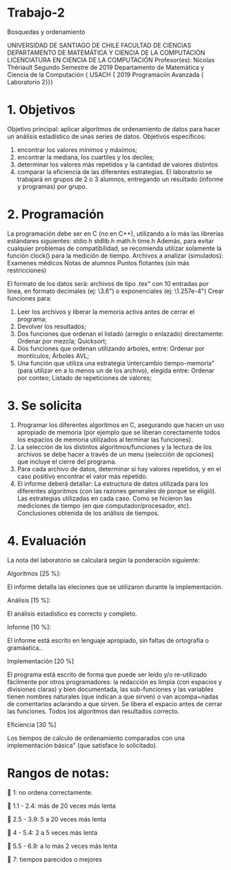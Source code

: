 # Trabajo-2
Bosquedas y ordenamiento

UNIVERSIDAD DE SANTIAGO DE CHILE
FACULTAD DE CIENCIAS
DEPARTAMENTO DE MATEMÁTICA Y CIENCIA DE LA COMPUTACIÓN
LICENCIATURA EN CIENCIA DE LA COMPUTACIÓN
Profesor(es): Nicolas Thériault
Segundo Semestre de 2019
Departamento de Matemática y Ciencia de la Computación { USACH { 2019
Programaciín Avanzada { Laboratorio 2}}}

# 1. Objetivos

Objetivo principal: aplicar algoritmos de ordenamiento de datos para hacer un análisis estadístico de unas series de datos.
Objetivos específicos:
1. encontrar los valores mínimos y máximos;
2. encontrar la mediana, los cuartiles y los deciles;
3. determinar los valores más repetidos y la cantidad de valores distintos
4. comparar la eficiencia de las diferentes estrategias.
El laboratorio se trabajará en grupos de 2 o 3 alumnos, entregando un resultado (informe y
programas) por grupo.

# 2. Programación

La programación debe ser en C (no en C++), utilizando a lo más las librerías estándares
siguientes:
stdio.h
stdlib.h
math.h
time.h
Además, para evitar cualquier problemas de compatibilidad, se recomienda utilizar solamente la
función clock() para la medición de tiempo.
Archivos a analizar (simulados):
Examenes médicos
Notas de alumnos
Puntos flotantes (sin más restricciones)

El formato de los datos será: archivos de tipo \.tex" con 10 entradas por linea, en formato
decimales (ej: \3.6") o exponenciales (ej: \1.257e-4")
Crear funciones para:
1. Leer los archivos y liberar la memoria activa antes de cerrar el programa;
2. Devolver los resultados;
3. Dos funciones que ordenan el listado (arreglo o enlazado) directamente:
Ordenar por mezcla;
Quicksort;
4. Dos funciones que ordenan utilizando árboles, entre:
Ordenar por montículos;
Árboles AVL;
5. Una función que utiliza una estrategia \intercambio tiempo-memoria" (para utilizar en a
lo menos un de los archivo), elegida entre:
Ordenar por conteo;
Listado de repeticiones de valores;

# 3. Se solicita

1. Programar los diferentes algoritmos en C, asegurando que hacen un uso apropiado de
memoria (por ejemplo que se liberan corectamente todos los espacios de memoria utilizados
al terminar las funciones).
2. La selección de los distintos algoritmos/funciones y la lectura de los archivos se debe hacer
a través de un menu (selección de opciones) que incluye el cierre del programa.
3. Para cada archivo de datos, determinar si hay valores repetidos, y en el caso positivo
encontrar el valor más repetido.
4. El informe deberá detallar:
La estructura de datos utilizada para los diferentes algoritmos (con las razones generales
de porque se eligió).
Las estrategias utilizadas en cada caso.
Como se hicieron las mediciones de tiempo (en que computador/procesador, etc).
Conclusiones obtenida de los análisis de tiempos.

# 4. Evaluación
La nota del laboratorio se calculará según la ponderación siguiente:

Algoritmos [25 %]:

El informe detalla las eleciones que se utilizaron durante la implementación.

Análisis [15 %]:

El análisis estadístico es correcto y completo.

Informe [10 %]:

El informe está escrito en lenguaje apropiado, sin faltas de ortografía o gramáatica..

Implementación [20 %]

El programa está escrito de forma que puede ser leído y/o re-utilizado fácilmente por otros
programadores: la redacción es limpia (con espacios y divisiones claras) y bien documentada,
las sub-funciones y las variables tienen nombres naturales (que indican a que sirven) o
van acompa~nadas de comentarios aclarando a que sirven.
Se libera el espacio antes de cerrar las funciones.
Todos los algoritmos dan resultados correcto.

Eficiencia [30 %]

Los tiempos de calculo de ordenamiento comparados con una implementación básica" (que
satisface lo solicitado).

# Rangos de notas:

 1: no ordena correctamente.

 1.1 - 2.4: más de 20 veces más lenta

 2.5 - 3.9: 5 a 20 veces más lenta

 4 - 5.4: 2 a 5 veces más lenta

 5.5 - 6.9: a lo más 2 veces más lenta

 7: tiempos parecidos o mejores

